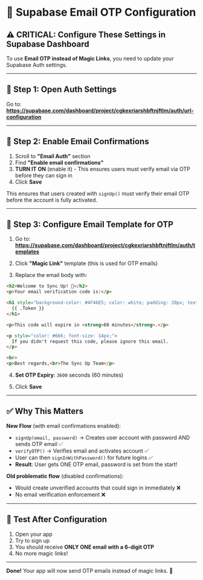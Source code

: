 # 🔧 Supabase Email OTP Configuration

## ⚠️ CRITICAL: Configure These Settings in Supabase Dashboard

To use **Email OTP instead of Magic Links**, you need to update your Supabase Auth settings.

---

## 📍 Step 1: Open Auth Settings

Go to: **https://supabase.com/dashboard/project/cgkexriarshbftnjftlm/auth/url-configuration**

---

## 📍 Step 2: Enable Email Confirmations

1. Scroll to **"Email Auth"** section
2. Find **"Enable email confirmations"**
3. **TURN IT ON** (enable it) - This ensures users must verify email via OTP before they can sign in
4. Click **Save**

This ensures that users created with `signUp()` must verify their email OTP before the account is fully activated.

---

## 📍 Step 3: Configure Email Template for OTP

1. Go to: **https://supabase.com/dashboard/project/cgkexriarshbftnjftlm/auth/templates**

2. Click **"Magic Link"** template (this is used for OTP emails)

3. Replace the email body with:

```html
<h2>Welcome to Sync Up! 🎉</h2>
<p>Your email verification code is:</p>

<h1 style="background-color: #4F46E5; color: white; padding: 20px; text-align: center; border-radius: 8px; letter-spacing: 8px; font-family: monospace;">
  {{ .Token }}
</h1>

<p>This code will expire in <strong>60 minutes</strong>.</p>

<p style="color: #666; font-size: 14px;">
  If you didn't request this code, please ignore this email.
</p>

<br>
<p>Best regards,<br>The Sync Up Team</p>
```

4. **Set OTP Expiry**: `3600` seconds (60 minutes)

5. Click **Save**

---

## ✅ Why This Matters

**New Flow** (with email confirmations enabled):
- `signUp(email, password)` → Creates user account with password AND sends OTP email ✅
- `verifyOTP()` → Verifies email and activates account ✅
- User can then `signInWithPassword()` for future logins ✅
- **Result**: User gets ONE OTP email, password is set from the start!

**Old problematic flow** (disabled confirmations):
- Would create unverified accounts that could sign in immediately ❌
- No email verification enforcement ❌

---

## 🧪 Test After Configuration

1. Open your app
2. Try to sign up
3. You should receive **ONLY ONE email with a 6-digit OTP**
4. No more magic links!

---

**Done!** Your app will now send OTP emails instead of magic links. 🎉
